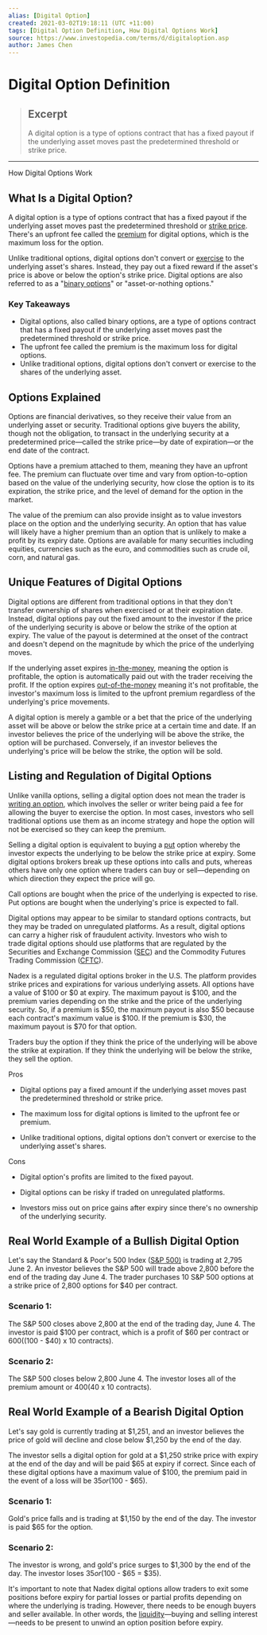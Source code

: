 ```yaml
---
alias: [Digital Option]
created: 2021-03-02T19:18:11 (UTC +11:00)
tags: [Digital Option Definition, How Digital Options Work]
source: https://www.investopedia.com/terms/d/digitaloption.asp
author: James Chen
---
```


# Digital Option Definition

> ## Excerpt
> A digital option is a type of options contract that has a fixed payout if the underlying asset moves past the predetermined threshold or strike price.

---

How Digital Options Work
## What Is a Digital Option?

A digital option is a type of options contract that has a fixed payout if the underlying asset moves past the predetermined threshold or [strike price](https://www.investopedia.com/terms/s/strikeprice.asp). There's an upfront fee called the [premium](https://www.investopedia.com/terms/o/option-premium.asp) for digital options, which is the maximum loss for the option.

Unlike traditional options, digital options don't convert or [exercise](https://www.investopedia.com/terms/e/exercise.asp) to the underlying asset's shares. Instead, they pay out a fixed reward if the asset's price is above or below the option's strike price. Digital options are also referred to as a "[binary options](https://www.investopedia.com/terms/b/binary-option.asp)" or "asset-or-nothing options." 

### Key Takeaways

-   Digital options, also called binary options, are a type of options contract that has a fixed payout if the underlying asset moves past the predetermined threshold or strike price.
-   The upfront fee called the premium is the maximum loss for digital options.
-   Unlike traditional options, digital options don't convert or exercise to the shares of the underlying asset. 

## Options Explained

Options are financial derivatives, so they receive their value from an underlying asset or security. Traditional options give buyers the ability, though not the obligation, to transact in the underlying security at a predetermined price—called the strike price—by date of expiration—or the end date of the contract.

Options have a premium attached to them, meaning they have an upfront fee. The premium can fluctuate over time and vary from option-to-option based on the value of the underlying security, how close the option is to its expiration, the strike price, and the level of demand for the option in the market.

The value of the premium can also provide insight as to value investors place on the option and the underlying security. An option that has value will likely have a higher premium than an option that is unlikely to make a profit by its expiry date. Options are available for many securities including equities, currencies such as the euro, and commodities such as crude oil, corn, and natural gas.

## Unique Features of Digital Options

Digital options are different from traditional options in that they don't transfer ownership of shares when exercised or at their expiration date. Instead, digital options pay out the fixed amount to the investor if the price of the underlying security is above or below the strike of the option at expiry. The value of the payout is determined at the onset of the contract and doesn't depend on the magnitude by which the price of the underlying moves.

If the underlying asset expires [in-the-money](https://www.investopedia.com/terms/i/inthemoney.asp), meaning the option is profitable, the option is automatically paid out with the trader receiving the profit. If the option expires [out-of-the-money](https://www.investopedia.com/terms/o/outofthemoney.asp) meaning it's not profitable, the investor's maximum loss is limited to the upfront premium regardless of the underlying's price movements.

A digital option is merely a gamble or a bet that the price of the underlying asset will be above or below the strike price at a certain time and date. If an investor believes the price of the underlying will be above the strike, the option will be purchased. Conversely, if an investor believes the underlying's price will be below the strike, the option will be sold.

## Listing and Regulation of Digital Options

Unlike vanilla options, selling a digital option does not mean the trader is [writing an option](https://www.investopedia.com/terms/w/writing-an-option.asp), which involves the seller or writer being paid a fee for allowing the buyer to exercise the option. In most cases, investors who sell traditional options use them as an income strategy and hope the option will not be exercised so they can keep the premium.

Selling a digital option is equivalent to buying a [put](https://www.investopedia.com/terms/p/put.asp) option whereby the investor expects the underlying to be below the strike price at expiry. Some digital options brokers break up these options into calls and puts, whereas others have only one option where traders can buy or sell—depending on which direction they expect the price will go.

Call options are bought when the price of the underlying is expected to rise. Put options are bought when the underlying's price is expected to fall.

Digital options may appear to be similar to standard options contracts, but they may be traded on unregulated platforms. As a result, digital options can carry a higher risk of fraudulent activity. Investors who wish to trade digital options should use platforms that are regulated by the Securities and Exchange Commission ([SEC](https://www.investopedia.com/terms/s/sec.asp)) and the Commodity Futures Trading Commission ([CFTC](https://www.investopedia.com/terms/c/cftc.asp)).

Nadex is a regulated digital options broker in the U.S. The platform provides strike prices and expirations for various underlying assets. All options have a value of $100 or $0 at expiry. The maximum payout is $100, and the premium varies depending on the strike and the price of the underlying security. So, if a premium is $50, the maximum payout is also $50 because each contract's maximum value is $100. If the premium is $30, the maximum payout is $70 for that option.

Traders buy the option if they think the price of the underlying will be above the strike at expiration. If they think the underlying will be below the strike, they sell the option.

Pros

-   Digital options pay a fixed amount if the underlying asset moves past the predetermined threshold or strike price.
    
-   The maximum loss for digital options is limited to the upfront fee or premium.
    
-   Unlike traditional options, digital options don't convert or exercise to the underlying asset's shares.
    

Cons

-   Digital option's profits are limited to the fixed payout.
    
-   Digital options can be risky if traded on unregulated platforms.
    
-   Investors miss out on price gains after expiry since there's no ownership of the underlying security.
    

## Real World Example of a Bullish Digital Option

Let's say the Standard & Poor's 500 Index ([S&P 500)](https://www.investopedia.com/terms/s/sp500.asp) is trading at 2,795 June 2. An investor believes the S&P 500 will trade above 2,800 before the end of the trading day June 4. The trader purchases 10 S&P 500 options at a strike price of 2,800 options for $40 per contract.

### Scenario 1:

The S&P 500 closes above 2,800 at the end of the trading day, June 4. The investor is paid $100 per contract, which is a profit of $60 per contract or $600 (($100 - $40) x 10 contracts).

### Scenario 2:

The S&P 500 closes below 2,800 June 4. The investor loses all of the premium amount or $400 ($40 x 10 contracts).

## Real World Example of a Bearish Digital Option

Let's say gold is currently trading at $1,251, and an investor believes the price of gold will decline and close below $1,250 by the end of the day.

The investor sells a digital option for gold at a $1,250 strike price with expiry at the end of the day and will be paid $65 at expiry if correct. Since each of these digital options have a maximum value of $100, the premium paid in the event of a loss will be $35 or ($100 - $65).

### Scenario 1:

Gold's price falls and is trading at $1,150 by the end of the day. The investor is paid $65 for the option.

### Scenario 2:

The investor is wrong, and gold's price surges to $1,300 by the end of the day. The investor loses $35 or ($100 - $65 = $35).

It's important to note that Nadex digital options allow traders to exit some positions before expiry for partial losses or partial profits depending on where the underlying is trading. However, there needs to be enough buyers and seller available. In other words, the [liquidity](https://www.investopedia.com/terms/l/liquidity.asp)—buying and selling interest—needs to be present to unwind an option position before expiry.
